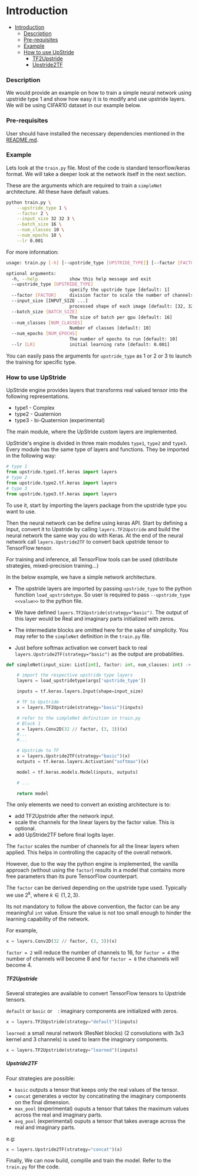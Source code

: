 # Introduction

- [Introduction](#introduction)
    - [Description](#description)
    - [Pre-requisites](#pre-requisites)
    - [Example](#example)
    - [How to use UpStride](#how-to-use-upstride)
        - [TF2Upstride](#tf2upstride)
        - [Upstride2TF](#upstride2tf)

### Description

We would provide an example on how to train a simple neural network using upstride type 1 and show how easy it is to modify and use upstride layers. We will be using CIFAR10 dataset in our example below.

### Pre-requisites 

User should have installed the necessary dependencies mentioned in the [README.md](../README.md).

### Example

Lets look at the `train.py` file. Most of the code is standard tensorflow/keras format. We will take a deeper look at the network itself in the next section.

These are the arguments which are required to train a `simpleNet` architecture. All these have default values. 

```bash
python train.py \
    --upstride_type 1 \
    --factor 2 \
    --input_size 32 32 3 \
    --batch_size 16 \
    --num_classes 10 \
    --num_epochs 10 \
    --lr 0.001
```

For more information: 
```bash
usage: train.py [-h] [--upstride_type [UPSTRIDE_TYPE]] [--factor [FACTOR]] [--input_size [INPUT_SIZE ...]] [--batch_size [BATCH_SIZE]] [--num_classes [NUM_CLASSES]] [--num_epochs [NUM_EPOCHS]] [--lr [LR]]

optional arguments:
  -h, --help            show this help message and exit
  --upstride_type [UPSTRIDE_TYPE]
                        specify the upstride type [default: 1]
  --factor [FACTOR]     division factor to scale the number of channels. factor=2 means the model will have half the number of channels compare to default implementation [default: 2]
  --input_size [INPUT_SIZE ...]
                        processed shape of each image [default: [32, 32, 3]]
  --batch_size [BATCH_SIZE]
                        The size of batch per gpu [default: 16]
  --num_classes [NUM_CLASSES]
                        Number of classes [default: 10]
  --num_epochs [NUM_EPOCHS]
                        The number of epochs to run [default: 10]
  --lr [LR]             initial learning rate [default: 0.001]
```

You can easily pass the arguments for `upstride_type` as 1 or 2 or 3 to launch the training for specific type.  

### How to use UpStride

UpStride engine provides layers that transforms real valued tensor into the following representations.

- type1 - Complex 
- type2 - Quaternion
- type3 - bi-Quaternion (experimental)

The main module, where the UpStride custom layers are implemented.

UpStride's engine is divided in three main modules `type1`, `type2` and `type3`. Every module has the same type of layers and functions. They be imported in the following way:

```python
# type 1
from upstride.type1.tf.keras import layers
# type 2
from upstride.type2.tf.keras import layers
# type 3
from upstride.type3.tf.keras import layers
```

To use it, start by importing the layers package from the upstride type you want to use. 

Then the neural network can be define using keras API. Start by defining a Input, convert it to Upstride by calling `layers.TF2Upstride` and build
the neural network the same way you do with Keras. At the end of the neural network call `layers.Upstride2TF` to convert back upstride tensor to TensorFlow tensor.

For training and inference, all TensorFlow tools can be used (distribute strategies, mixed-precision training...)


In the below example, we have a simple network architecture.

* The upstride layers are imported by passing `upstride_type` to the python function `load_upstridetype`. So user is required to pass `--upstride_type <<value>>` to the python file.
 
* We have defined `layers.TF2Upstride(strategy="basic")`. The output of this layer would be Real and imaginary parts initialized with zeros.

* The intermediate blocks are omitted here for the sake of simplicity. You may refer to the `simpleNet` definition in the `train.py` file. 

* Just before softmax activation we convert back to real `layers.Upstride2TF(strategy="basic")` as the output are probablities.



```python
def simpleNet(input_size: List[int], factor: int, num_classes: int) -> tf.keras.Model:

    # import the respective upstride type layers
    layers = load_upstridetype(args['upstride_type'])

    inputs = tf.keras.layers.Input(shape=input_size)

    # TF to Upstride
    x = layers.TF2Upstride(strategy="basic")(inputs)

    # refer to the simpleNet definition in train.py
    # Block 1
    x = layers.Conv2D(32 // factor, (3, 3))(x)
    #...
    #...

    # Upstride to TF
    x = layers.Upstride2TF(strategy="basic")(x)
    outputs = tf.keras.layers.Activation("softmax")(x)

    model = tf.keras.models.Model(inputs, outputs)

    # ...

    return model
```

The only elements we need to convert an existing architecture is to:

* add TF2Upstride after the network input.
* scale the channels for the linear layers by the factor value. This is optional. 
* add UpStride2TF before final logits layer.

The `factor` scales the number of channels for all the linear layers when applied. This helps in controlling the capacity of the overall network.

However, due to the way the python engine is implemented, the vanilla approach (without using the `factor`) results in a model that contains more free parameters than its pure TensorFlow counterpart. 

The `factor` can be derived depending on the upstride type used. Typically we use $2^k$, where $k \in \lbrace1, 2, 3\rbrace$. 

Its not mandatory to follow the above convention, the factor can be any meaningful `int` value. Ensure the value is not too small enough to hinder the learning capability of the network. 

For example, 

```python 
x = layers.Conv2D(32 // factor, (3, 3))(x)
```

`factor = 2` will reduce the number of channels to 16, for `factor = 4` the number of channels will become 8 and for `factor = 8` the channels will become 4.



##### TF2Upstride

Several strategies are available to convert TensorFlow tensors to Upstride tensors.

`default` or `basic` or ` ` : imaginary components are initialized with zeros.

```python
x = layers.TF2Upstride(strategy="default")(inputs)
```
`learned`: a small neural network (ResNet blocks) (2 convolutions with 3x3 kernel and 3 channels) is used to learn the imaginary components.

```python
x = layers.TF2Upstride(strategy="learned")(inputs)
```

##### Upstride2TF

Four strategies are possible:

- `basic` outputs a tensor that keeps only the real values of the tensor. 
- `concat` generates a vector by concatinating the imaginary components on the final dimension.
- `max_pool` (experimental) ouputs a tensor that takes the maximum values across the real and imaginary parts.
- `avg_pool` (experimental) ouputs a tensor that takes average across the real and imaginary parts.

e.g:
```python
x = layers.Upstride2TF(strategy="concat")(x)
```

Finally, We can now build, complile and train the model. Refer to the `train.py` for the code. 
